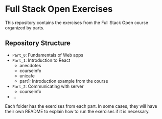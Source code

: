 # Full Stack Open Exercises

This repository contains the exercises from the Full Stack Open course organized by parts.

## Repository Structure

- `Part_0`: Fundamentals of Web apps
- `Part_1`: Introduction to React
  - anecdotes
  - courseinfo
  - unicafe
  - part1: Introduction example from the course
- `Part_2`: Communicating with server
  - courseinfo
- ...

Each folder has the exercises from each part. In some cases, they will have their own README to explain how to run the exercises if it is necessary.
